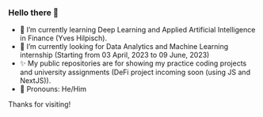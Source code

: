 ### Hello there 👋

- 📘 I’m currently learning Deep Learning and Applied Artificial Intelligence in Finance (Yves Hilpisch).
- 👯 I’m currently looking for Data Analytics and Machine Learning internship (Starting from 03 April, 2023 to 09 June, 2023)
- ✨ My public repositories are for showing my practice coding projects and university assignments (DeFi project incoming soon (using JS and NextJS)).
- 🤵 Pronouns: He/Him
 

Thanks for visiting!

<!--
**AlienX77-cmd/AlienX77-cmd** is a ✨ _special_ ✨ repository because its `README.md` (this file) appears on your GitHub profile.

Here are some ideas to get you started:

- 🔭 I’m currently working on ...
- 🌱 I’m currently learning ...
- 👯 I’m looking to collaborate on ...
- 🤔 I’m looking for help with ...
- 💬 Ask me about ...
- 📫 How to reach me: ...
- 😄 Pronouns: ...
- ⚡ Fun fact: ...
-->
